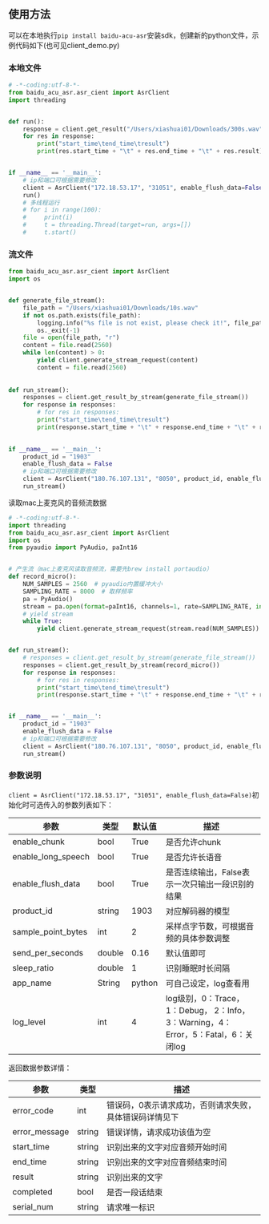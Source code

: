 ## 使用方法
可以在本地执行`pip install baidu-acu-asr`安装sdk，创建新的python文件，示例代码如下(也可见client_demo.py)
### 本地文件
```python
# -*-coding:utf-8-*-
from baidu_acu_asr.asr_cient import AsrClient
import threading


def run():
    response = client.get_result("/Users/xiashuai01/Downloads/300s.wav")
    for res in response:
        print("start_time\tend_time\tresult")
        print(res.start_time + "\t" + res.end_time + "\t" + res.result)


if __name__ == '__main__':
    # ip和端口可根据需要修改
    client = AsrClient("172.18.53.17", "31051", enable_flush_data=False)
    run()
    # 多线程运行
    # for i in range(100):
    #     print(i)
    #     t = threading.Thread(target=run, args=[])
    #     t.start()
```

### 流文件
```python
from baidu_acu_asr.asr_cient import AsrClient
import os


def generate_file_stream():
    file_path = "/Users/xiashuai01/Downloads/10s.wav"
    if not os.path.exists(file_path):
        logging.info("%s file is not exist, please check it!", file_path)
        os._exit(-1)
    file = open(file_path, "r")
    content = file.read(2560)
    while len(content) > 0:
        yield client.generate_stream_request(content)
        content = file.read(2560)
        
        
def run_stream():
    responses = client.get_result_by_stream(generate_file_stream())
    for response in responses:
        # for res in responses:
        print("start_time\tend_time\tresult")
        print(response.start_time + "\t" + response.end_time + "\t" + response.result)

        
if __name__ == '__main__':
    product_id = "1903"
    enable_flush_data = False
    # ip和端口可根据需要修改
    client = AsrClient("180.76.107.131", "8050", product_id, enable_flush_data)
    run_stream()
``` 
读取mac上麦克风的音频流数据
```python
# -*-coding:utf-8-*-
import threading
from baidu_acu_asr.asr_cient import AsrClient
import os
from pyaudio import PyAudio, paInt16


# 产生流（mac上麦克风读取音频流，需要先brew install portaudio）
def record_micro():
    NUM_SAMPLES = 2560  # pyaudio内置缓冲大小
    SAMPLING_RATE = 8000  # 取样频率
    pa = PyAudio()
    stream = pa.open(format=paInt16, channels=1, rate=SAMPLING_RATE, input=True, frames_per_buffer=NUM_SAMPLES)
    # yield stream
    while True:
        yield client.generate_stream_request(stream.read(NUM_SAMPLES))


def run_stream():
    # responses = client.get_result_by_stream(generate_file_stream())
    responses = client.get_result_by_stream(record_micro())
    for response in responses:
        # for res in responses:
        print("start_time\tend_time\tresult")
        print(response.start_time + "\t" + response.end_time + "\t" + response.result)


if __name__ == '__main__':
    product_id = "1903"
    enable_flush_data = False
    # ip和端口可根据需要修改
    client = AsrClient("180.76.107.131", "8050", product_id, enable_flush_data)
    run_stream()
```

### 参数说明

`client = AsrClient("172.18.53.17", "31051", enable_flush_data=False)`初始化时可选传入的参数列表如下：

|参数| 类型 | 默认值 | 描述 |
|---|---|---|---|
| enable_chunk | bool | True | 是否允许chunk | 
| enable_long_speech | bool | True | 是否允许长语音 | 
| enable_flush_data | bool | True | 是否连续输出，False表示一次只输出一段识别的结果 | 
| product_id | string | 1903 | 对应解码器的模型 |
| sample_point_bytes | int | 2 | 采样点字节数，可根据音频的具体参数调整 |
| send_per_seconds | double | 0.16 | 默认值即可 |
| sleep_ratio | double  | 1 | 识别睡眠时长间隔 |
| app_name | String  | python | 可自己设定，log查看用 |
| log_level | int  | 4 | log级别，0：Trace，1：Debug， 2：Info，3：Warning，4：Error，5：Fatal，6：关闭log |


返回数据参数详情：

|参数| 类型  | 描述 |
|---|---|---|
| error_code | int | 错误码，0表示请求成功，否则请求失败，具体错误码详情见下 | 
| error_message | string | 错误详情，请求成功该值为空 |
| start_time | string | 识别出来的文字对应音频开始时间 |
| end_time | string | 识别出来的文字对应音频结束时间 |
| result | string | 识别出来的文字 |
| completed | bool | 是否一段话结束 |
| serial_num | string| 请求唯一标识 |